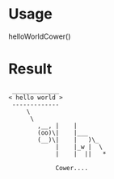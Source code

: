 # Usage
helloWorldCower()
# Result
```
 _____________
< hello world >
 -------------
     \
      \
        ,__, |    | 
        (oo)\|    |___
        (__)\|    |   )\_
             |    |_w |  \
             |    |  ||   *

             Cower....
```
